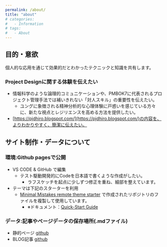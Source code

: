 ```yaml
---
permalink: /about/
title: "about"
# categories:
#   - Information
# tags:
#   - About
---
```


## 目的・意欲

個人的な応用を通じて効果的だとわかったテクニックと知識を共有します。

### Project Designに関する体験を伝えたい

- 情報科学のような論理的コミュニケーションや、PMBOK7に代表されるプロジェクト管理手法では補いきれない「対人スキル」の重要性を伝えたい。
  - ユングに象徴される精神分析的な心理体験に戸惑いを感じている方々に、新たな視点とレジリエンスを高める方法を提供したい。
- [https://pjdhiro.blogspot.com/](https://pjdhiro.blogspot.com/)の内容を、よりわかりやすく、簡潔に伝えたい。

## サイト制作・データについて

### 環境:Github pagesで公開

- VS CODE & GitHub で編集
  - テスト駆動開発的にCodeを日本語で書くような作成がしたい。
    - ラフスケッチを起点に少しずつ修正を重ね、細部を整えています。
- テーマは下記のスターターを利用
  - [Minimal Mistakes remote theme starter](https://github.com/new?template_name=mm-github-pages-starter&template_owner=mmistakes) で作成されたリポジトリのファイルを複製して使用しています。  
    - ※ドキュメント：[Quick-Start Guide](https://mmistakes.github.io/minimal-mistakes/docs/quick-start-guide/)

### データ:記事やページデータの保存場所(.mdファイル)

- 静的ページ [github](https://github.com/uminomae/pjdhiro/tree/main/_pages)
- BLOG記事 [github](https://github.com/uminomae/pjdhiro/tree/main/_posts)
